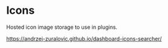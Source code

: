 # Icons

Hosted icon image storage to use in plugins.

https://andrzej-zuralovic.github.io/dashboard-icons-searcher/
